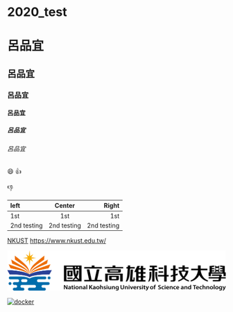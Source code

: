 # 2020_test

# 呂品宜
## 呂品宜
### 呂品宜
#### 呂品宜
##### 呂品宜
###### 呂品宜

:smile:
:+1:

:-1:

|left | Center | Right |
|:----|:------:|-------:|
|1st  | 1st    | 1st   |
|2nd testing | 2nd testing | 2nd testing |

[NKUST](https://www.nkust.edu.tw/)
<https://www.nkust.edu.tw/>

![NKUST](182513897.png "NKUST2")

[![docker](https://img.youtube.com/vi/sSm2dRarhPo/0.jpg)](https://www.youtube.com/watch?v=sSm2dRarhPo "title")
